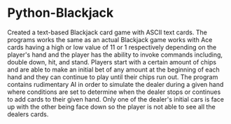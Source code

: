 # Python-Blackjack

Created a text-based Blackjack card game with ASCII text cards. The programs works the same as an actual Blackjack game works with Ace cards having a high or low value of 11 or 1 respectively depending on the player's hand and the player has the ability to invoke commands including, double down, hit, and stand. Players start with a certain amount of chips and are able to make an initial bet of any amount at the beginning of each hand and they can continue to play until their chips run out. The program contains rudimentary AI in order to simulate the dealer during a given hand where conditions are set to determine when the dealer stops or continues to add cards to their given hand. Only one of the dealer's initial cars is face up with the other being face down so the player is not able to see all the dealers cards.
